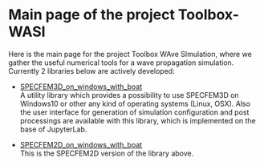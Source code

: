 # Main page of the project Toolbox-WASI

Here is the main page for the project Toolbox WAve SImulation, where we gather the useful numerical tools for a wave propagation simulation.
Currently 2 libraries below are actively developed:  


- [SPECFEM3D_on_windows_with_boat](https://toolbox-wasi.github.io/SPECFEM3D_on_docker_with_boat/)  
A utility library which provides a possibility to use SPECFEM3D on Windows10 or other any kind of operating systems (Linux, OSX).
Also the user interface for generation of simulation configuration and post processings are available with this library, which is implemented on the base of JupyterLab.

- [SPECFEM2D_on_windows_with_boat](https://toolbox-wasi.github.io/SPECFEM2D_on_docker_with_boat/)  
This is the SPECFEM2D version of the library above.

